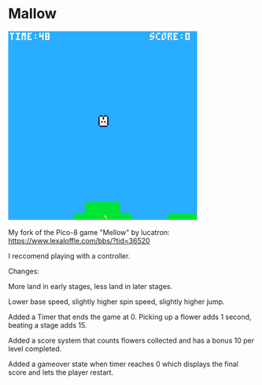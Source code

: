 # Mallow
![Screenshot](mallow_0.png)

My fork of the Pico-8 game "Mellow" by lucatron: https://www.lexaloffle.com/bbs/?tid=36520

I reccomend playing with a controller.

Changes: 

More land in early stages, less land in later stages.

Lower base speed, slightly higher spin speed, slightly higher jump.

Added a Timer that ends the game at 0. Picking up a flower adds 1 second, beating a stage adds 15.

Added a score system that counts flowers collected and has a bonus 10 per level completed.

Added a gameover state when timer reaches 0 which displays the final score and lets the player restart.
